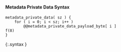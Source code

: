 #### Metadata Private Data Syntax

~~~~~
metadata_private_data( sz ) {
    for ( i = 0; i < sz; i++ )
        @@metadata_private_data_payload_byte[ i ]                              f(8)
}
~~~~~
{:.syntax }
